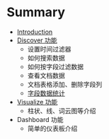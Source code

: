 # Summary

* [Introduction](README.md)
* [Discover 功能](discover-gong-neng.md)
  * 设置时间过滤器
  * 如何搜索数据
  * 如何按字段过滤数据
  * 查看文档数据
  * 文档表格添加、删除字段列
  * [字段数据统计](discover-gong-neng/zi-duan-shu-ju-tong-ji.md)
* [Visualize 功能](visualize-gong-neng.md)
  * 柱状、线、词云图等介绍
* Dashboard 功能
  * 简单的仪表板介绍

